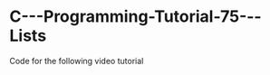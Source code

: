 C---Programming-Tutorial-75---Lists
===================================

Code for the following video tutorial 
